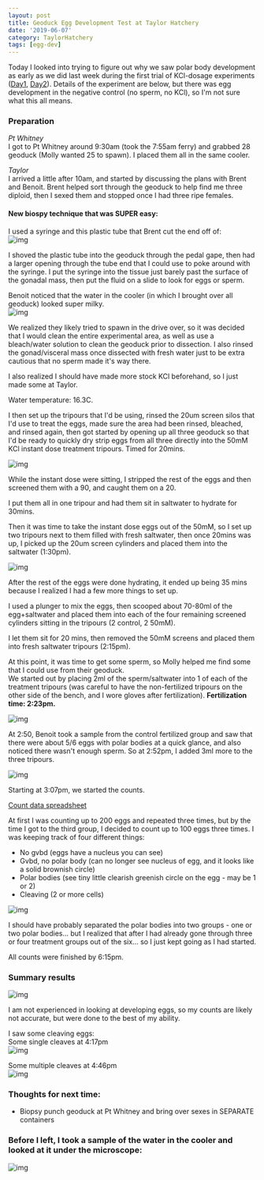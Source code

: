 ```yaml
---
layout: post
title: Geoduck Egg Development Test at Taylor Hatchery
date: '2019-06-07'
category: TaylorHatchery
tags: [egg-dev]
---
```

Today I looked into trying to figure out why we saw polar body development as early as we did last week during the first trial of KCl-dosage experiments ([Day1](https://grace-ac.github.io/day1-geo-stripspawn/), [Day2](https://grace-ac.github.io/taylor-stripspawn-day2/)). Details of the experiment are below, but there was egg development in the negative control (no sperm, no KCl), so I'm not sure what this all means. 

### Preparation
*Pt Whitney*    
I got to Pt Whitney around 9:30am (took the 7:55am ferry) and grabbed 28 geoduck (Molly wanted 25 to spawn). I placed them all in the same cooler.

*Taylor*     
I arrived a little after 10am, and started by discussing the plans with Brent and Benoit. Brent helped sort through the geoduck to help find me three diploid, then I sexed them and stopped once I had three ripe females.   

#### New biospy technique that was SUPER easy:     

I used a syringe and this plastic tube that Brent cut the end off of:     
![img](../notebook-images/06072019-egg-development-expt-pics/syringe-nextto-tube.JPG)

I shoved the plastic tube into the geoduck through the pedal gape, then had a larger opening through the tube end that I could use to poke around with the syringe. I put the syringe into the tissue just barely past the surface of the gonadal mass, then put the fluid on a slide to look for eggs or sperm. 

Benoit noticed that the water in the cooler (in which I brought over all geoduck) looked super milky.     
![img](../notebook-images/06072019-egg-development-expt-pics/cooler-water.JPG)

We realized they likely tried to spawn in the drive over, so it was decided that I would clean the entire experimental area, as well as use a bleach/water solution to clean the geoduck prior to dissection. I also rinsed the gonad/visceral mass once dissected with fresh water just to be extra cautious that no sperm made it's way there. 

I also realized I should have made more stock KCl beforehand, so I just made some at Taylor.     

Water temperature: 16.3C.       

I then set up the tripours that I'd be using, rinsed the 20um screen silos that I'd use to treat the eggs, made sure the area had been rinsed, bleached, and rinsed again, then got started by opening up all three geoduck so that I'd be ready to quickly dry strip eggs from all three directly into the 50mM KCl instant dose treatment tripours. Timed for 20mins.

![img](../notebook-images/06072019-egg-development-expt-pics/set-up.JPG)

While the instant dose were sitting, I stripped the rest of the eggs and then screened them with a 90, and caught them on a 20. 

I put them all in one tripour and had them sit in saltwater to hydrate for 30mins. 

Then it was time to take the instant dose eggs out of the 50mM, so I set up two tripours next to them filled with fresh saltwater, then once 20mins was up, I picked up the 20um screen cylinders and placed them into the saltwater (1:30pm).  

![img](../notebook-images/06072019-egg-development-expt-pics/screens-in-tripours.JPG)

After the rest of the eggs were done hydrating, it ended up being 35 mins because I realized I had a few more things to set up. 

I used a plunger to mix the eggs, then scooped about 70-80ml of the egg+saltwater and placed them into each of the four remaining screened cylinders sitting in the tripours (2 control, 2 50mM). 

I let them sit for 20 mins, then removed the 50mM screens and placed them into fresh saltwater tripours (2:15pm).

At this point, it was time to get some sperm, so Molly helped me find some that I could use from their geoduck.       
We started out by placing 2ml of the sperm/saltwater into 1 of each of the treatment tripours (was careful to have the non-fertilized tripours on the other side of the bench, and I wore gloves after fertilization). **Fertilization time: 2:23pm.**      

![img](/notebook-images/06072019-egg-development-expt-pics/fert-and-sperm.JPG)

At 2:50, Benoit took a sample from the control fertilized group and saw that there were about 5/6 eggs with polar bodies at a quick glance, and also noticed there wasn't enough sperm. So at 2:52pm, I added 3ml more to the three tripours. 

![img](../notebook-images/06072019-egg-development-expt-pics/fert-and-nonfert.JPG)

Starting at 3:07pm, we started the counts. 

[Count data spreadsheet](https://github.com/grace-ac/Taylor-pano-stripspawn/blob/master/data/060719-pano-egg-development.xlsx) 

At first I was counting up to 200 eggs and repeated three times, but by the time I got to the third group, I decided to count up to 100 eggs three times. I was keeping track of four different things:     

- No gvbd (eggs have a nucleus you can see)
- Gvbd, no polar body (can no longer see nucleus of egg, and it looks like a solid brownish circle)
- Polar bodies (see tiny little clearish greenish circle on the egg - may be 1 or 2)
- Cleaving (2 or more cells)      

![img](../notebook-images/06072019-egg-development-expt-pics/counting-set-up.JPG)

I should have probably separated the polar bodies into two groups - one or two polar bodies... but I realized that after I had already gone through three or four treatment groups out of the six... so I just kept going as I had started. 

All counts were finished by 6:15pm.    

### Summary results    

![img](../notebook-images/06072019-egg-development-expt-pics/summary.png)

I am not experienced in looking at developing eggs, so my counts are likely not accurate, but were done to the best of my ability. 

I saw some cleaving eggs:     
Some single cleaves at 4:17pm      
![img](../notebook-images/06072019-egg-development-expt-pics/cleavage-1.JPG)     

Some multiple cleaves at 4:46pm      
![img](../notebook-images/06072019-egg-development-expt-pics/cleave-2.JPG)


### Thoughts for next time:   
- Biopsy punch geoduck at Pt Whitney and bring over sexes in SEPARATE containers 

### Before I left, I took a sample of the water in the cooler and looked at it under the microscope:     
![img](/notebook-images/06072019-egg-development-expt-pics/microscope-cooler-water.JPG)
